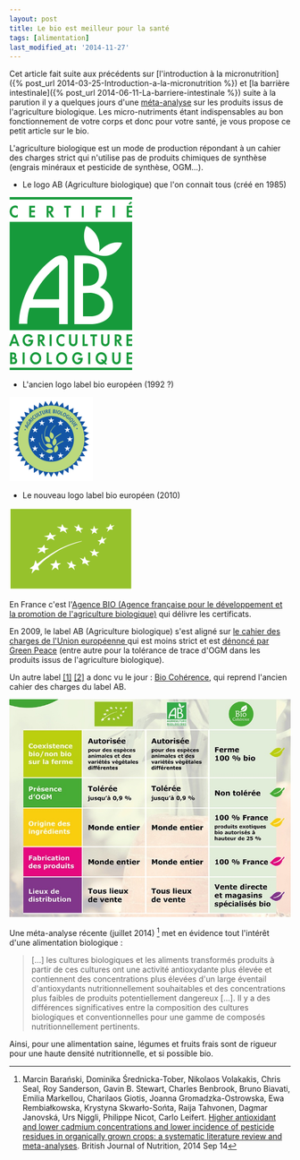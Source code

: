 ```yaml
---
layout: post
title: Le bio est meilleur pour la santé
tags: [alimentation]
last_modified_at: '2014-11-27'
---
```


Cet article fait suite aux précédents sur [l'introduction à la micronutrition]({% post_url 2014-03-25-Introduction-a-la-micronutrition %}) et [la barrière intestinale]({% post_url 2014-06-11-La-barriere-intestinale %}) suite à la parution il y a quelques jours d'une [méta-analyse](https://fr.wikipedia.org/wiki/M%C3%A9ta-analyse) sur les produits issus de l'agriculture biologique. Les micro-nutriments étant indispensables au bon fonctionnement de votre corps et donc pour votre santé, je vous propose ce petit article sur le bio.

L'agriculture biologique est un mode de production répondant à un cahier des charges strict qui n'utilise pas de produits chimiques de synthèse (engrais minéraux et pesticide de synthèse, OGM...).

- Le logo AB (Agriculture biologique) que l'on connait tous (créé en 1985)

![Logo AB](/assets/2014-07-18/Label-AB.png)

- L'ancien logo label bio européen (1992 ?)

![Ancien logo label bio européen](/assets/2014-07-18/Ancien-logo-label-bio-europeen.png)

- Le nouveau logo label bio européen (2010)

![Nouveau logo label bio européen](/assets/2014-07-18/Label-bio-europeen.png)

En France c'est l'[Agence BIO (Agence française pour le développement et la promotion de l'agriculture biologique)](http://www.agencebio.org/) qui délivre les certificats.

En 2009, le label AB (Agriculture biologique) s'est aligné sur [le cahier des charges de l'Union européenne ](https://fr.wikipedia.org/wiki/Label_bio_de_l%27Union_europ%C3%A9enne#Cahier_des_charges) qui est moins strict et est [dénoncé par Green Peace](http://www.greenpeace.org/belgium/fr/presse/communiques-presse/ogm-bio/) (entre autre pour la tolérance de trace d'OGM dans les produits issus de l'agriculture biologique).

Un autre label [[1]](http://www.60millions-mag.com/guides_d_achat/conseils_d_experts/a_quel_label_bio_se_fier/bio_coherence) [[2]](http://www.lexpress.fr/actualite/societe/environnement/bio-coherence-le-nouveau-label-qui-peut-tout-changer_883966.html) a donc vu le jour : [Bio Cohérence](http://www.biocoherence.fr/Qu_est-ce_que_c_est_/Bio_Coherence_qu_est-ce_que_c_est_), qui reprend l'ancien cahier des charges du label AB.

![Bio Cohérence](/assets/2014-07-18/Bio-Coherence.jpg)

Une méta-analyse récente (juillet 2014) [^1] met en évidence tout l'intérêt d'une alimentation biologique :

> [...] les cultures biologiques et les aliments transformés produits à partir de ces cultures ont une activité antioxydante plus élevée et contiennent des concentrations plus élevées d'un large éventail d'antioxydants nutritionnellement souhaitables et des concentrations plus faibles de produits potentiellement dangereux [...]. Il y a des différences significatives entre la composition des cultures biologiques et conventionnelles pour une gamme de composés nutritionnellement pertinents.

Ainsi, pour une alimentation saine, légumes et fruits frais sont de rigueur pour une haute densité nutritionnelle, et si possible bio.

[^1]: Marcin Barański, Dominika Średnicka-Tober, Nikolaos Volakakis, Chris Seal, Roy Sanderson, Gavin B. Stewart, Charles Benbrook, Bruno Biavati, Emilia Markellou, Charilaos Giotis, Joanna Gromadzka-Ostrowska, Ewa Rembiałkowska, Krystyna Skwarło-Sońta, Raija Tahvonen, Dagmar Janovská, Urs Niggli, Philippe Nicot, Carlo Leifert.
      [Higher antioxidant and lower cadmium concentrations and lower incidence of pesticide residues in organically grown crops: a systematic literature review and meta-analyses](http://www.ncbi.nlm.nih.gov/pmc/articles/PMC4141693/).
      British Journal of Nutrition, 2014 Sep 14
